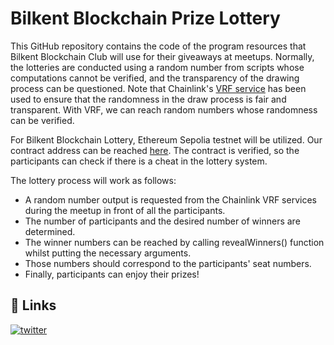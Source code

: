 # Bilkent Blockchain Prize Lottery

This GitHub repository contains the code of the program resources that Bilkent Blockchain Club will use for their giveaways at meetups. Normally, the lotteries are conducted using a random number from scripts whose computations cannot be verified, and the transparency of the drawing process can be questioned. Note that Chainlink's [VRF service](https://docs.chain.link/vrf/v2/introduction/) has been used to ensure that the randomness in the draw process is fair and transparent. With VRF, we can reach random numbers whose randomness can be verified. 

For Bilkent Blockchain Lottery, Ethereum Sepolia testnet will be utilized. Our contract address can be reached [here](https://sepolia.etherscan.io/address/0xb076ab28db047b777f3f892ef7d8f3490177ef94). The contract is verified, so the participants can check if there is a cheat in the lottery system.

The lottery process will work as follows:

- A random number output is requested from the Chainlink VRF services during the meetup in front of all the participants.
- The number of participants and the desired number of winners are determined. 
- The winner numbers can be reached by calling revealWinners() function whilst putting the necessary arguments.
- Those numbers should correspond to the participants' seat numbers.
- Finally, participants can enjoy their prizes!

## 🔗 Links
[![twitter](https://img.shields.io/badge/twitter-1DA1F2?style=for-the-badge&logo=twitter&logoColor=white)](https://twitter.com/blkntblockchain)

